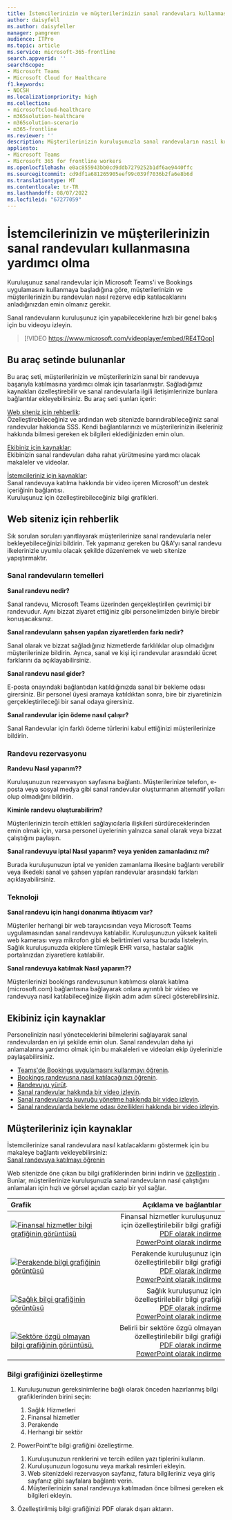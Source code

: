 ```yaml
---
title: İstemcilerinizin ve müşterilerinizin sanal randevuları kullanmasına yardımcı olma
author: daisyfell
ms.author: daisyfeller
manager: pamgreen
audience: ITPro
ms.topic: article
ms.service: microsoft-365-frontline
search.appverid: ''
searchScope:
- Microsoft Teams
- Microsoft Cloud for Healthcare
f1.keywords:
- NOCSH
ms.localizationpriority: high
ms.collection:
- microsoftcloud-healthcare
- m365solution-healthcare
- m365solution-scenario
- m365-frontline
ms.reviewer: ''
description: Müşterilerinizin kuruluşunuzla sanal randevuların nasıl kullanılacağını anlamasına yardımcı olmak için web sitenize ekleyebileceğiniz özelleştirilebilir kaynaklar ve bilgi grafikleri.
appliesto:
- Microsoft Teams
- Microsoft 365 for frontline workers
ms.openlocfilehash: e0ac855943bb0cd9ddb7279252b1df6ae9440ffc
ms.sourcegitcommit: cd9df1a681265905eef99c039f7036b2fa6e8b6d
ms.translationtype: MT
ms.contentlocale: tr-TR
ms.lasthandoff: 08/07/2022
ms.locfileid: "67277059"
---
```

# <a name="help-your-clients-and-customers-use-virtual-appointments"></a>İstemcilerinizin ve müşterilerinizin sanal randevuları kullanmasına yardımcı olma

Kuruluşunuz sanal randevular için Microsoft Teams'i ve Bookings uygulamasını kullanmaya başladığına göre, müşterilerinizin ve müşterilerinizin bu randevuları nasıl rezerve edip katılacaklarını anladığınızdan emin olmanız gerekir.

Sanal randevuların kuruluşunuz için yapabileceklerine hızlı bir genel bakış için bu videoyu izleyin.

> [!VIDEO https://www.microsoft.com/videoplayer/embed/RE4TQop]

## <a name="whats-included-in-this-toolkit"></a>Bu araç setinde bulunanlar

Bu araç seti, müşterilerinizin ve müşterilerinizin sanal bir randevuya başarıyla katılmasına yardımcı olmak için tasarlanmıştır. Sağladığımız kaynakları özelleştirebilir ve sanal randevularla ilgili iletişimlerinize bunlara bağlantılar ekleyebilirsiniz. Bu araç seti şunları içerir:

[Web siteniz için rehberlik](#guidance-for-your-website): <br> Özelleştirebileceğiniz ve ardından web sitenizde barındırabileceğiniz sanal randevular hakkında SSS. Kendi bağlantılarınızı ve müşterilerinizin ilkeleriniz hakkında bilmesi gereken ek bilgileri eklediğinizden emin olun.

[Ekibiniz için kaynaklar](#resources-for-your-team): <br> Ekibinizin sanal randevuları daha rahat yürütmesine yardımcı olacak makaleler ve videolar.

[İstemcileriniz için kaynaklar](#resources-for-your-clients): <br>
Sanal randevuya katılma hakkında bir video içeren Microsoft'un destek içeriğinin bağlantısı.<br>
Kuruluşunuz için özelleştirebileceğiniz bilgi grafikleri.

## <a name="guidance-for-your-website"></a>Web siteniz için rehberlik

Sık sorulan soruları yanıtlayarak müşterilerinize sanal randevularla neler bekleyebileceğinizi bildirin. Tek yapmanız gereken bu Q&A'yı sanal randevu ilkelerinizle uyumlu olacak şekilde düzenlemek ve web sitenize yapıştırmaktır.

### <a name="virtual-appointments-basics"></a>Sanal randevuların temelleri

**Sanal randevu nedir?**

Sanal randevu, Microsoft Teams üzerinden gerçekleştirilen çevrimiçi bir randevudur. Aynı bizzat ziyaret ettiğiniz gibi personelimizden biriyle birebir konuşacaksınız.

**Sanal randevuların şahsen yapılan ziyaretlerden farkı nedir?**

Sanal olarak ve bizzat sağladığınız hizmetlerde farklılıklar olup olmadığını müşterilerinize bildirin. Ayrıca, sanal ve kişi içi randevular arasındaki ücret farklarını da açıklayabilirsiniz.

**Sanal randevu nasıl gider?**

E-posta onayındaki bağlantıdan katıldığınızda sanal bir bekleme odası girersiniz. Bir personel üyesi aramaya katıldıktan sonra, bire bir ziyaretinizin gerçekleştirileceği bir sanal odaya girersiniz.

**Sanal randevular için ödeme nasıl çalışır?**

Sanal Randevular için farklı ödeme türlerini kabul ettiğinizi müşterilerinize bildirin.

### <a name="booking-an-appointment"></a>Randevu rezervasyonu

**Randevu Nasıl yaparım??**

Kuruluşunuzun rezervasyon sayfasına bağlantı. Müşterilerinize telefon, e-posta veya sosyal medya gibi sanal randevular oluşturmanın alternatif yolları olup olmadığını bildirin.

**Kiminle randevu oluşturabilirim?**

Müşterilerinizin tercih ettikleri sağlayıcılarla ilişkileri sürdüreceklerinden emin olmak için, varsa personel üyelerinin yalnızca sanal olarak veya bizzat çalıştığını paylaşın.

**Sanal randevuyu iptal Nasıl yaparım? veya yeniden zamanladınız mı?**

Burada kuruluşunuzun iptal ve yeniden zamanlama ilkesine bağlantı verebilir veya ilkedeki sanal ve şahsen yapılan randevular arasındaki farkları açıklayabilirsiniz.

### <a name="technology"></a>Teknoloji

**Sanal randevu için hangi donanıma ihtiyacım var?**

Müşteriler herhangi bir web tarayıcısından veya Microsoft Teams uygulamasından sanal randevuya katılabilir. Kuruluşunuzun yüksek kaliteli web kamerası veya mikrofon gibi ek belirtimleri varsa burada listeleyin. Sağlık kuruluşunuzda ekiplere tümleşik EHR varsa, hastalar sağlık portalınızdan ziyaretlere katılabilir.

**Sanal randevuya katılmak Nasıl yaparım??**

Müşterilerinizi bookings randevusunun katılımcısı olarak katılma (microsoft.com) bağlantısına bağlayarak onlara ayrıntılı bir video ve randevuya nasıl katılabileceğinize ilişkin adım adım süreci gösterebilirsiniz.

## <a name="resources-for-your-team"></a>Ekibiniz için kaynaklar

Personelinizin nasıl yöneteceklerini bilmelerini sağlayarak sanal randevulardan en iyi şekilde emin olun. Sanal randevuları daha iyi anlamalarına yardımcı olmak için bu makaleleri ve videoları ekip üyelerinizle paylaşabilirsiniz.

- [Teams'de Bookings uygulamasını kullanmayı öğrenin](https://support.microsoft.com/office/what-is-bookings-42d4e852-8e99-4d8f-9b70-d7fc93973cb5).
- [Bookings randevusna nasıl katılacağınızı öğrenin](https://support.microsoft.com/office/join-a-bookings-appointment-attendees-3deb7bde-3ea3-4b41-8a06-741ad0db9fc0).
- [Randevuyu yürüt](bookings-virtual-visits.md#conduct-an-appointment).
- [Sanal randevular hakkında bir video izleyin](#help-your-clients-and-customers-use-virtual-appointments).
- [Sanal randevularda kuyruğu yönetme hakkında bir video izleyin](https://go.microsoft.com/fwlink/?linkid=2202615).
- [Sanal randevularda bekleme odası özellikleri hakkında bir video izleyin](https://go.microsoft.com/fwlink/?linkid=2202614).

## <a name="resources-for-your-clients"></a>Müşterileriniz için kaynaklar

İstemcilerinize sanal randevulara nasıl katılacaklarını göstermek için bu makaleye bağlantı vekleyebilirsiniz: <br>
[Sanal randevuya katılmayı öğrenin](https://support.microsoft.com/office/join-a-bookings-appointment-as-an-attendee-95cea12d-2220-421f-a663-6efb20913c7f)

Web sitenizde öne çıkan bu bilgi grafiklerinden birini indirin ve [özelleştirin](#customize-your-infographic) . Bunlar, müşterilerinize kuruluşunuzla sanal randevuların nasıl çalıştığını anlamaları için hızlı ve görsel açıdan cazip bir yol sağlar.

| Grafik                | Açıklama ve bağlantılar              |
| :------------------- | -------------------: |
| [![Finansal hizmetler bilgi grafiğinin görüntüsü](media/vv-finserv-thumbnail.png)](//download.microsoft.com/download/8/5/7/85784cd8-6945-4fcc-a3c3-972bd88d3fef/VirtualVisit_Financial_Infographic.pdf) | Finansal hizmetler kuruluşunuz için özelleştirilebilir bilgi grafiği <br> [PDF olarak indirme](//download.microsoft.com/download/8/5/7/85784cd8-6945-4fcc-a3c3-972bd88d3fef/VirtualVisit_Financial_Infographic.pdf) <br> [PowerPoint olarak indirme](//download.microsoft.com/download/8/5/7/85784cd8-6945-4fcc-a3c3-972bd88d3fef/VirtualVisit_Financial_Infographic.pptx)
| [![Perakende bilgi grafiğinin görüntüsü](media/vv-retail-thumbnail.png)](//download.microsoft.com/download/a/b/5/ab5c07d9-cf7a-47b3-ba54-05a8a0a2a1bd/VirtualVisit_Retail_Infographic.pdf) | Perakende kuruluşunuz için özelleştirilebilir bilgi grafiği <br> [PDF olarak indirme](//download.microsoft.com/download/a/b/5/ab5c07d9-cf7a-47b3-ba54-05a8a0a2a1bd/VirtualVisit_Retail_Infographic.pdf) <br> [PowerPoint olarak indirme](//download.microsoft.com/download/a/b/5/ab5c07d9-cf7a-47b3-ba54-05a8a0a2a1bd/VirtualVisit_Retail_Infographic.pptx) |
| [![Sağlık bilgi grafiğinin görüntüsü](media/vv-healthcare-thumbnail.png)](//download.microsoft.com/download/4/d/3/4d3d9c53-0304-4aea-a56a-60a16402c58f/VirtualVisit_Healthcare_Infographic.pdf) | Sağlık kuruluşunuz için özelleştirilebilir bilgi grafiği <br> [PDF olarak indirme](//download.microsoft.com/download/4/d/3/4d3d9c53-0304-4aea-a56a-60a16402c58f/VirtualVisit_Healthcare_Infographic.pdf) <br> [PowerPoint olarak indirme](//download.microsoft.com/download/4/d/3/4d3d9c53-0304-4aea-a56a-60a16402c58f/VirtualVisit_Healthcare_Infographic.pptx) |
| [![Sektöre özgü olmayan bilgi grafiğinin görüntüsü.](media/va-generic-thumb.png)](//download.microsoft.com/download/c/6/9/c69d3f29-a8f5-462b-a645-79119beab406/VirtualVisit_Generic_Infographic.pdf) | Belirli bir sektöre özgü olmayan özelleştirilebilir bilgi grafiği <br> [PDF olarak indirme](//download.microsoft.com/download/c/6/9/c69d3f29-a8f5-462b-a645-79119beab406/VirtualVisit_Generic_Infographic.pdf) <br> [PowerPoint olarak indirme](//download.microsoft.com/download/c/6/9/c69d3f29-a8f5-462b-a645-79119beab406/VirtualVisit_Generic_Infographic.pptx) |

### <a name="customize-your-infographic"></a>Bilgi grafiğinizi özelleştirme

1. Kuruluşunuzun gereksinimlerine bağlı olarak önceden hazırlanmış bilgi grafiklerinden birini seçin:
    1. Sağlık Hizmetleri
    2. Finansal hizmetler
    3. Perakende
    1. Herhangi bir sektör

2. PowerPoint'te bilgi grafiğini özelleştirme.
    1. Kuruluşunuzun renklerini ve tercih edilen yazı tiplerini kullanın.
    2. Kuruluşunuzun logosunu veya markalı resimleri ekleyin.
    3. Web sitenizdeki rezervasyon sayfanız, fatura bilgileriniz veya giriş sayfanız gibi sayfalara bağlantı verin.
    4. Müşterilerinizin sanal randevuya katılmadan önce bilmesi gereken ek bilgileri ekleyin.

3. Özelleştirilmiş bilgi grafiğinizi PDF olarak dışarı aktarın.

